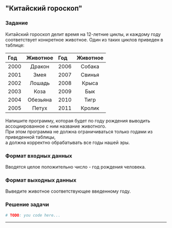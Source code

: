 ## "Китайский гороскоп"

### Задание

Китайский гороскоп делит время на 12-летние циклы, и каждому году
соответствует конкретное животное. Один из таких циклов приведен
в таблице:

| Год  | Животное | Год  | Животное |
|:-----|:--------:|:-----|:--------:|
| 2000 |  Дракон  | 2006 |  Собака  |
| 2001 |   Змея   | 2007 |  Свинья  |
| 2002 |  Лошадь  | 2008 |  Крыса   |
| 2003 |   Коза   | 2009 |   Бык    |
| 2004 | Обезьяна | 2010 |   Тигр   |
| 2005 |  Петух   | 2011 |  Кролик  |

Напишите программу, которая будет по году рождения выводить ассоциированное с ним название животного. \
При этом программа не должна ограничиваться только годами из приведенной таблицы, \
а должна корректно обрабатывать все годы нашей эры.

### Формат входных данных

Вводятся целое положительно число - год рождения человека.

### Формат выходных данных

Выведите животное соответствующее введенному году.

### Решение задачи

```python
# TODO: you code here...
```

---
